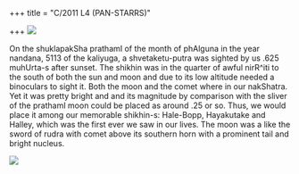 +++
title = "C/2011 L4 (PAN-STARRS)"

+++
[![](https://lh4.googleusercontent.com/-NizmbpQ_nF4/UUAbJowV0_I/AAAAAAAACm0/nidIdjIr8bM/s800/PANSTARRS_MAP.jpg)](https://picasaweb.google.com/lh/photo/Q38whJVKh2a78J_rpu7jdtMTjNZETYmyPJy0liipFm0?feat=embedwebsite)

On the shuklapakSha prathamI of the month of phAlguna in the year
nandana, 5113 of the kaliyuga, a shvetaketu-putra was sighted by us .625
muhUrta-s after sunset. The shikhin was in the quarter of awful nirR^iti
to the south of both the sun and moon and due to its low altitude needed
a binoculars to sight it. Both the moon and the comet where in our
nakShatra. Yet it was pretty bright and and its magnitude by comparison
with the sliver of the prathamI moon could be placed as around .25 or
so. Thus, we would place it among our memorable shikhin-s: Hale-Bopp,
Hayakutake and Halley, which was the first ever we saw in our lives. The
moon was a like the sword of rudra with comet above its southern horn
with a prominent tail and bright nucleus.

[![](https://lh6.googleusercontent.com/-W1rZwZoDO3c/UUAbTc-stpI/AAAAAAAACm8/GOuRrbWEZ3E/s400/PANStarrs.jpg)](https://picasaweb.google.com/lh/photo/Oj-maXHtqXnI8oyJBUeMvtMTjNZETYmyPJy0liipFm0?feat=embedwebsite)
